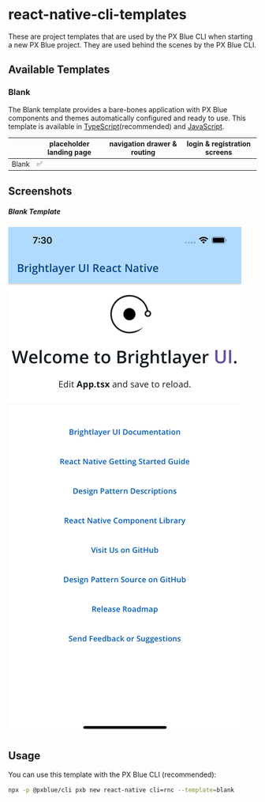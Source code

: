 # react-native-cli-templates

These are project templates that are used by the PX Blue CLI when starting a new PX Blue project. They are used behind the scenes by the PX Blue CLI.

## Available Templates

### Blank
The Blank template provides a bare-bones application with PX Blue components and themes automatically configured and ready to use. This template is available in [TypeScript](https://www.npmjs.com/package/@pxblue/react-native-template-blank-typescript)(recommended) and [JavaScript](https://www.npmjs.com/package/@pxblue/react-native-template-blank).

|                | placeholder landing page | navigation drawer & routing  | login & registration screens  |
| -------------- | -- | -- | -- |
| Blank          | ✅ |    |    |


## Screenshots
##### Blank Template
![Blank Template](./images/blank-typescript-ios.png)

## Usage
You can use this template with the PX Blue CLI (recommended):

```sh
npx -p @pxblue/cli pxb new react-native cli=rnc --template=blank
```
